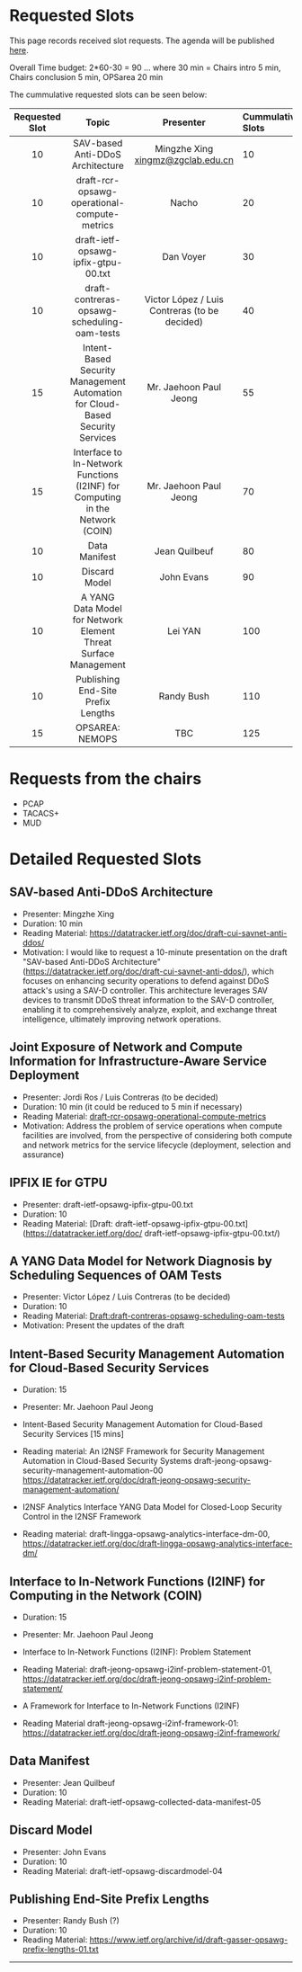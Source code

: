 # Requested Slots

This page records received slot requests. The agenda will be published [here](https://github.com/ietf-wg-nmop/IETF-Meetings/blob/main/121/agenda.md).



Overall Time budget: 2*60-30 = 90 ... where 30 min = Chairs intro 5 min, Chairs conclusion 5 min, OPSarea 20 min

The cummulative requested slots can be seen below:

| Requested Slot          | Topic              |  Presenter | Cummulative Slots   | In Person   | Granted Status|
|:-------------:|:-----------------:|:-----:|:----------------|:--------|:--------|
| 10 | SAV-based Anti-DDoS Architecture | Mingzhe Xing <xingmz@zgclab.edu.cn> | 10  | |  |
| 10 | draft-rcr-opsawg-operational-compute-metrics  | Nacho | 20  | Yes  |  |
| 10 | draft-ietf-opsawg-ipfix-gtpu-00.txt | Dan Voyer | 30  | Yes  |  |
| 10 | draft-contreras-opsawg-scheduling-oam-tests | Victor López / Luis Contreras (to be decided) | 40  | Yes  |  |
| 15 | Intent-Based Security Management Automation for Cloud-Based Security Services  | Mr. Jaehoon Paul Jeong | 55  | ?  |  |
| 15 | Interface to In-Network Functions (I2INF) for Computing in the Network (COIN)  | Mr. Jaehoon Paul Jeong | 70  | ?  |  |
| 10 | Data Manifest  | Jean Quilbeuf | 80  | Yes  |  |
| 10 | Discard Model  | John Evans | 90  | Yes  |  |
| 10 | A YANG Data Model for Network Element Threat Surface Management  | Lei YAN | 100  | No  |  |
| 10 | Publishing End-Site Prefix Lengths  | Randy Bush | 110  | ?   |  |
| 15 | OPSAREA: NEMOPS  | TBC | 125  | ?   |  |

# Requests from the chairs
 * PCAP
 * TACACS+
 * MUD
   
# Detailed Requested Slots

## SAV-based Anti-DDoS Architecture 

 * Presenter: Mingzhe Xing 
 * Duration: 10 min
 * Reading Material: https://datatracker.ietf.org/doc/draft-cui-savnet-anti-ddos/
 * Motivation: I would like to request a 10-minute presentation on the draft "SAV-based Anti-DDoS Architecture" (https://datatracker.ietf.org/doc/draft-cui-savnet-anti-ddos/), which focuses on enhancing security operations to defend against DDoS attack's using a SAV-D controller. This architecture leverages SAV devices to transmit DDoS threat information to the SAV-D controller, enabling it to comprehensively analyze, exploit, and exchange threat intelligence, ultimately improving network operations.

## Joint Exposure of Network and Compute Information for Infrastructure-Aware Service Deployment

 * Presenter: Jordi Ros / Luis Contreras (to be decided)
 * Duration: 10 min (it could be reduced to 5 min if necessary)
 * Reading Material: [draft-rcr-opsawg-operational-compute-metrics](https://datatracker.ietf.org/doc/draft-rcr-opsawg-operational-compute-metrics/.)
 * Motivation: Address the problem of service operations when compute facilities are involved, from the perspective of considering both compute and network metrics for the service lifecycle (deployment, selection and assurance)

## IPFIX IE for GTPU

 * Presenter:  draft-ietf-opsawg-ipfix-gtpu-00.txt
 * Duration: 10
 * Reading Material: [Draft: draft-ietf-opsawg-ipfix-gtpu-00.txt](https://datatracker.ietf.org/doc/ draft-ietf-opsawg-ipfix-gtpu-00.txt/)

## A YANG Data Model for Network Diagnosis by Scheduling Sequences of OAM Tests

 * Presenter: Victor López / Luis Contreras (to be decided)
 * Duration: 10
 * Reading Material: [Draft:draft-contreras-opsawg-scheduling-oam-tests](https://datatracker.ietf.org/doc/draft-contreras-opsawg-scheduling-oam-tests)
 * Motivation: Present the updates of the draft

##  Intent-Based Security Management Automation for Cloud-Based Security Services

 * Duration: 15
 * Presenter: Mr. Jaehoon Paul Jeong
 * Intent-Based Security Management Automation for Cloud-Based Security Services [15 mins]
 * Reading material: An I2NSF Framework for Security Management Automation in Cloud-Based Security Systems draft-jeong-opsawg-security-management-automation-00
https://datatracker.ietf.org/doc/draft-jeong-opsawg-security-management-automation/

 * I2NSF Analytics Interface YANG Data Model for Closed-Loop Security Control in the I2NSF Framework
 * Reading material: draft-lingga-opsawg-analytics-interface-dm-00, https://datatracker.ietf.org/doc/draft-lingga-opsawg-analytics-interface-dm/
 
## Interface to In-Network Functions (I2INF) for Computing in the Network (COIN) 
 
 * Duration: 15
 * Presenter: Mr. Jaehoon Paul Jeong
 * Interface to In-Network Functions (I2INF): Problem Statement
 * Reading Material: draft-jeong-opsawg-i2inf-problem-statement-01, https://datatracker.ietf.org/doc/draft-jeong-opsawg-i2inf-problem-statement/

 * A Framework for Interface to In-Network Functions (I2INF)
 * Reading Material draft-jeong-opsawg-i2inf-framework-01: https://datatracker.ietf.org/doc/draft-jeong-opsawg-i2inf-framework/
 
 ## Data Manifest

 * Presenter: Jean Quilbeuf
 * Duration: 10
 * Reading Material: draft-ietf-opsawg-collected-data-manifest-05
 
 ## Discard Model

 * Presenter: John Evans
 * Duration: 10
 * Reading Material: draft-ietf-opsawg-discardmodel-04
 
 ## Publishing End-Site Prefix Lengths
 * Presenter: Randy Bush (?)
 * Duration: 10
 * Reading Material: https://www.ietf.org/archive/id/draft-gasser-opsawg-prefix-lengths-01.txt
---
